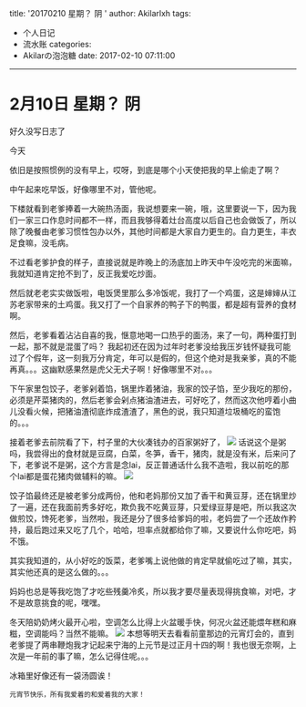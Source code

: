 title: '20170210  星期？ 阴 '
author: Akilarlxh
tags:
  - 个人日记
  - 流水账
categories:
  - Akilarの泡泡糖
date: 2017-02-10 07:11:00
---
# 2月10日 星期？ 阴

好久没写日志了

今天

依旧是按照惯例的没有早上，哎呀，到底是哪个小天使把我的早上偷走了啊？

中午起来吃早饭，好像哪里不对，管他呢。

下楼就看到老爹捧着一大碗热汤面，我说想要来一碗，哦，这里要说一下，因为我们一家三口作息时间都不一样，而且我够得着灶台高度以后自己也会做饭了，所以除了晚餐由老爹习惯性包办以外，其他时间都是大家自力更生的。自力更生，丰衣足食嘛，没毛病。

不过看老爹护食的样子，直接说就是昨晚上的汤底加上昨天中午没吃完的米面嘛，我就知道肯定抢不到了，反正我爱吃炒面。

然后就老老实实做饭啦，电饭煲里那么多冷饭呢，我打了一个鸡蛋，这是婶婶从江苏老家带来的土鸡蛋。我又打了一个自家养的鸭子下的鸭蛋，都是超有营养的食材啊。

然后，老爹看着沾沾自喜的我，惬意地喝一口热乎的面汤，来了一句，两种蛋打到一起，那不就是混蛋了吗？
我起初还在因为过年时老爹没给我压岁钱怀疑我可能过了个假年，这一刻我万分肯定，年可以是假的，但这个绝对是我亲爹，真的不能再真。。。这幽默感果然是虎父无犬子啊！好像哪里不对。。。

下午家里包饺子，老爹剁着馅，锅里炸着猪油，我家的饺子馅，至少我吃的那份，必须是芹菜猪肉的，然后老爹会剁点猪油渣进去，可好吃了，然而这次他哼着小曲儿没看火候，把猪油渣彻底炸成渣渣了，黑色的说，我只知道垃圾桶吃的蛮饱的。。。

接着老爹去前院看了下，村子里的大伙凑钱办的百家粥好了，
![](https://s2.ax1x.com/2019/04/10/AT3Bz8.jpg)
话说这个是粥吗，我尝得出的食材就是豆腐，白菜，冬笋，香干，猪肉，就是没有米，后来问了下，老爹说不是粥，这个方言是念lai，反正普通话什么我不造啦，我以前吃的那个lai都是蛋花猪肉做辅料的嘛。
![](https://s2.ax1x.com/2019/04/10/AT3rQS.jpg)


饺子馅最终还是被老爹分成两份，他和老妈那份又加了香干和黄豆芽，还在锅里炒了一遍，还在我面前秀多好吃，欺负我不吃黄豆芽，只爱绿豆芽是吧，所以我这次做煎饺，馋死老爹，当然啦，我还是分了很多给爹妈的啦，老妈尝了一个还故作矜持，最后跑过来又吃了几个，哈哈，坦率点就都给你了嘛，又要说什么你吃吧，妈不饿。

其实我知道的，从小好吃的饭菜，老爹嘴上说他做的肯定早就偷吃过了嘛，其实，其实他还真的是这么做的。。。

妈妈也总是等我吃饱了才吃些残羹冷炙，所以我才要尽量表现得挑食嘛，对吧，才不是故意挑食的呢，嘿嘿。

冬天陪奶奶烤火最开心啦，空调怎么比得上火盆暖手快，何况火盆还能煨年糕和麻糍，空调能吗？当然不能嘛。
![](https://s2.ax1x.com/2019/04/10/AT3ssg.jpg)
本想等明天去看看前童那边的元宵灯会的，直到老爹提了两串鞭炮我才记起来宁海的上元节是过正月十四的啊！我也很无奈啊，上次是一年前的事了嘛，怎么记得住呢。。。

冰箱里好像还有一袋汤圆诶！
```
元宵节快乐，所有我爱着的和爱着我的大家！
```